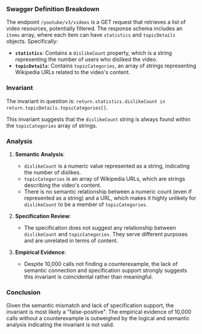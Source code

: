 ### Swagger Definition Breakdown

The endpoint `/youtube/v3/videos` is a GET request that retrieves a list of video resources, potentially filtered. The response schema includes an `items` array, where each item can have `statistics` and `topicDetails` objects. Specifically:

- **`statistics`**: Contains a `dislikeCount` property, which is a string representing the number of users who disliked the video.
- **`topicDetails`**: Contains `topicCategories`, an array of strings representing Wikipedia URLs related to the video's content.

### Invariant

The invariant in question is: `return.statistics.dislikeCount in return.topicDetails.topicCategories[]`.

This invariant suggests that the `dislikeCount` string is always found within the `topicCategories` array of strings.

### Analysis

1. **Semantic Analysis**:
   - `dislikeCount` is a numeric value represented as a string, indicating the number of dislikes.
   - `topicCategories` is an array of Wikipedia URLs, which are strings describing the video's content.
   - There is no semantic relationship between a numeric count (even if represented as a string) and a URL, which makes it highly unlikely for `dislikeCount` to be a member of `topicCategories`.

2. **Specification Review**:
   - The specification does not suggest any relationship between `dislikeCount` and `topicCategories`. They serve different purposes and are unrelated in terms of content.

3. **Empirical Evidence**:
   - Despite 10,000 calls not finding a counterexample, the lack of semantic connection and specification support strongly suggests this invariant is coincidental rather than meaningful.

### Conclusion

Given the semantic mismatch and lack of specification support, the invariant is most likely a "false-positive". The empirical evidence of 10,000 calls without a counterexample is outweighed by the logical and semantic analysis indicating the invariant is not valid.
